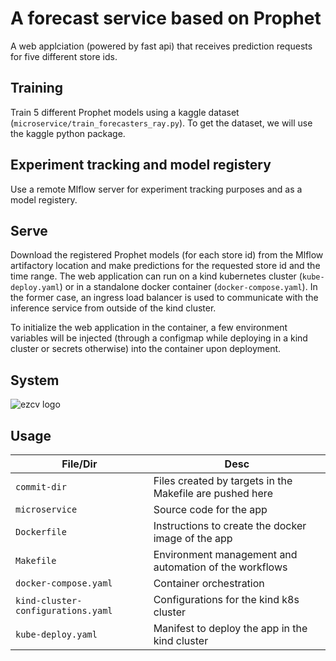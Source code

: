 # A forecast service based on Prophet
A web applciation (powered by fast api) that receives prediction requests for five 
different store ids. 

## Training
Train 5 different Prophet models using a kaggle dataset (`microservice/train_forecasters_ray.py`). To get the dataset, we will use the kaggle python package. 

## Experiment tracking and model registery
Use a remote Mlflow server for experiment tracking purposes and as a model registery.  

## Serve
Download the registered Prophet models (for each store id) from the Mlflow artifactory location 
and make predictions for the requested store id and the time range. The web application can run on a kind kubernetes
cluster (`kube-deploy.yaml`) or in a standalone docker container (`docker-compose.yaml`). In the former case, an ingress load balancer is used to communicate with the inference service from outside of the kind cluster. 

To initialize the web application in the container, a few environment variables will be injected (through a configmap while deploying in a kind cluster or secrets otherwise) into the container upon deployment.   

## System
![ezcv logo](https://github.com/Safarveisi/microservice/blob/master/comps.png)

## Usage
| **File/Dir** | **Desc** |
| --- | --- |
| `commit-dir` | Files created by targets in the Makefile are pushed here |
| `microservice` | Source code for the app |
| `Dockerfile` | Instructions to create the docker image of the app |
| `Makefile` | Environment management and automation of the workflows |
| `docker-compose.yaml` | Container orchestration |
| `kind-cluster-configurations.yaml` | Configurations for the kind k8s cluster |
| `kube-deploy.yaml` | Manifest to deploy the app in the kind cluster |